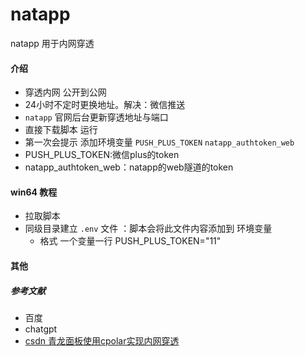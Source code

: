 # natapp
natapp 用于内网穿透
#### 介绍
- 穿透内网 公开到公网
- 24小时不定时更换地址。解决：微信推送
- `natapp` 官网后台更新穿透地址与端口
- 直接下载脚本 运行 
- 第一次会提示 添加环境变量 `PUSH_PLUS_TOKEN`  `natapp_authtoken_web`
- PUSH_PLUS_TOKEN:微信plus的token
- natapp_authtoken_web：natapp的web隧道的token
#### win64 教程
- 拉取脚本
- 同级目录建立 `.env` 文件 ：脚本会将此文件内容添加到 环境变量
  - 格式 一个变量一行  PUSH_PLUS_TOKEN="11"
 
  

#### 其他
##### 参考文献
- 百度
- chatgpt
- [csdn 青龙面板使用cpolar实现内网穿透](https://blog.csdn.net/weixin_51863878/article/details/130719604?ops_request_misc=%257B%2522request%255Fid%2522%253A%2522168489087816800217274228%2522%252C%2522scm%2522%253A%252220140713.130102334.pc%255Fall.%2522%257D&request_id=168489087816800217274228&biz_id=0&utm_medium=distribute.pc_search_result.none-task-blog-2~all~first_rank_ecpm_v1~rank_v31_ecpm-4-130719604-null-null.142^v87^control_2,239^v2^insert_chatgpt&utm_term=%E9%9D%92%E9%BE%99%E7%A9%BF%E9%80%8F&spm=1018.2226.3001.4187)
